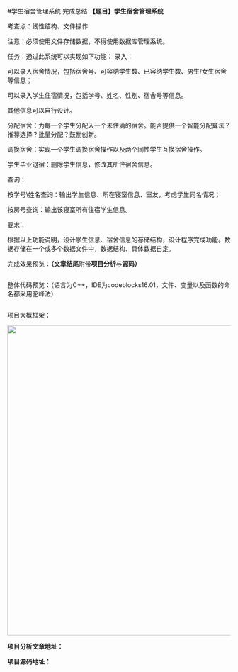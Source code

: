 #学生宿舍管理系统 完成总结
**【题目】学生宿舍管理系统**

考查点：线性结构、文件操作

注意：必须使用文件存储数据，不得使用数据库管理系统。

任务：通过此系统可以实现如下功能： 录入：

可以录入宿舍情况，包括宿舍号、可容纳学生数、已容纳学生数、男生/女生宿舍等信息；

可以录入学生住宿情况，包括学号、姓名、性别、宿舍号等信息。

其他信息可以自行设计。

分配宿舍：为每一个学生分配入一个未住满的宿舍。能否提供一个智能分配算法？推荐选择？批量分配？鼓励创新。

调换宿舍：实现一个学生调换宿舍操作以及两个同性学生互换宿舍操作。　

学生毕业退宿：删除学生信息，修改其所住宿舍信息。

查询：

按学号\姓名查询：输出学生信息、所在寝室信息、室友，考虑学生同名情况；

按房号查询：输出该寝室所有住宿学生信息。

要求：

根据以上功能说明，设计学生信息、宿舍信息的存储结构，设计程序完成功能。数据存储在一个或多个数据文件中，数据结构、具体数据自定。

 

 

完成效果预览：**（文章结尾**附带**项目分析**与**源码）**

<img src="https://raw.githubusercontent.com/Double2hao/xujiajia_blog/main/img/16209911755240.png " alt=""> 

 

整体代码预览：（语言为C++，IDE为codeblocks16.01，文件、变量以及函数的命名都采用驼峰法）

<img src="https://raw.githubusercontent.com/Double2hao/xujiajia_blog/main/img/16209911755601.png " alt=""> 

 

项目大概框架：

<img src="https://raw.githubusercontent.com/Double2hao/xujiajia_blog/main/img/16209911757122.png " alt="" width="800" height="700"> 

 

 

**项目分析文章地址：**

**项目源码地址：**